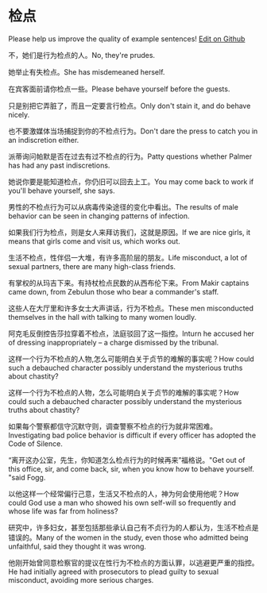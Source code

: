 # 检点

Please help us improve the quality of example sentences! [Edit on Github](https://github.com/jiyushe/jiyu-example-sentence-source/blob/main/chinese/jiandian.md)

<p><span class="chinese">不，她们是行为检点的人。</span><span class="english">No, they're prudes.</span></p>

<p><span class="chinese">她举止有失检点。</span><span class="english">She has misdemeaned herself.</span></p>

<p><span class="chinese">在宾客面前请你检点一些。</span><span class="english">Please behave yourself before the guests.</span></p>

<p><span class="chinese">只是别把它弄脏了，而且一定要言行检点。</span><span class="english">Only don't stain it, and do behave nicely.</span></p>

<p><span class="chinese">也不要激媒体当场捕捉到你的不检点行为。</span><span class="english">Don't dare the press to catch you in an indiscretion either.</span></p>

<p><span class="chinese">派蒂询问帕默是否在过去有过不检点的行为。</span><span class="english">Patty questions whether Palmer has had any past indiscretions.</span></p>

<p><span class="chinese">她说你要是能知道检点，你仍旧可以回去上工。</span><span class="english">You may come back to work if you'll behave yourself, she says.</span></p>

<p><span class="chinese">男性的不检点行为可以从病毒传染途径的变化中看出。</span><span class="english">The results of male behavior can be seen in changing patterns of infection.</span></p>

<p><span class="chinese">如果我们行为检点，则是女人来拜访我们，这就是原因。</span><span class="english">If we are nice girls, it means that girls come and visit us, which works out.</span></p>

<p><span class="chinese">生活不检点，性伴侣一大堆，有许多高阶层的朋友。</span><span class="english">Life misconduct, a lot of sexual partners, there are many high-class friends.</span></p>

<p><span class="chinese">有掌权的从玛吉下来。有持杖检点民数的从西布伦下来。</span><span class="english">From Makir captains came down, from Zebulun those who bear a commander's staff.</span></p>

<p><span class="chinese">这些人在大厅里和许多女士大声讲话，行为不检点。</span><span class="english">These men misconducted themselves in the hall with talking to many women loudly.</span></p>

<p><span class="chinese">阿克毛反倒控告莎拉穿着不检点，法庭驳回了这一指控。</span><span class="english">Inturn he accused her of dressing inappropriately – a charge dismissed by the tribunal.</span></p>

<p><span class="chinese">这样一个行为不检点的人物,怎么可能明白关于贞节的难解的事实呢？</span><span class="english">How could such a debauched character possibly understand the mysterious truths about chastity?</span></p>

<p><span class="chinese">这样一个行为不检点的人物，怎么可能明白关于贞节的难解的事实呢？</span><span class="english">How could such a debauched character possibly understand the mysterious truths about chastity?</span></p>

<p><span class="chinese">如果每个警察都信守沉默守则，调查警察不检点的行为就非常困难。</span><span class="english">Investigating bad police behavior is difficult if every officer has adopted the Code of Silence.</span></p>

<p><span class="chinese">“离开这办公室，先生，你知道怎么检点行为的时候再来”福格说。</span><span class="english">"Get out of this office, sir, and come back, sir, when you know how to behave yourself. "said Fogg.</span></p>

<p><span class="chinese">以他这样一个经常偏行己意，生活又不检点的人，神为何会使用他呢？</span><span class="english">How could God use a man who showed his own self-will so frequently and whose life was far from holiness?</span></p>

<p><span class="chinese">研究中，许多妇女，甚至包括那些承认自己有不贞行为的人都认为，生活不检点是错误的。</span><span class="english">Many of the women in the study, even those who admitted being unfaithful, said they thought it was wrong.</span></p>

<p><span class="chinese">他刚开始曾同意检察官的提议在性行为不检点的方面认罪，以逃避更严重的指控。</span><span class="english">He had initially agreed with prosecutors to plead guilty to sexual misconduct, avoiding more serious charges.</span></p>


